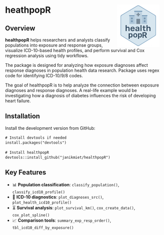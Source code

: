 
<!-- README.md is generated from README.Rmd. Please edit that file -->

# heathpopR <a href="https://janikmiet.github.io/healthpopR/"><img src="man/figures/logo.png" align="right" height="138" alt="healthpopR website" /></a>

## Overview

**healthpopR** helps researchers and analysts classify populations into
exposure and response groups, visualize ICD-10-based health profiles,
and perform survival and Cox regression analysis using tidy workflows.

The package is designed for analyzing how exposure diagnoses affect
response diagnoses in population health data research. Package uses
regex code for identifying ICD-10/9/8 codes.

The goal of healthpopR is to help analyze the connection between
exposure diagnoses and response diagnoses. A real-life example would be
investigating how a diagnosis of diabetes influences the risk of
developing heart failure.

## Installation

Install the development version from GitHub:

    # Install devtools if needed
    install.packages("devtools")

    # Install healthpopR
    devtools::install_github("janikmiet/healthpopR")

## Key Features

- 📊 **Population classification**: `classify_population()`,
  `classify_icd10_profile()`
- 🧠 **ICD-10 diagnostics**: `plot_diagnoses_src()`,
  `plot_health_icd10_profile()`
- ⏳ **Survival analysis**: `plot_survival_km()`, `cox_create_data()`,
  `cox_plot_spline()`
- 📈 **Comparison tools**: `summary_exp_resp_order()`,
  `tbl_icd10_diff_by_exposure()`
